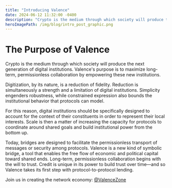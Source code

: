 ```yaml
---
title: "Introducing Valence"
date: 2024-06-12 11:32:00 -0400
description: "Crypto is the medium through which society will produce the next generation of digital institutions. Valence's purpose is to maximize long-term, permissionless collaboration by empowering these new institutions."
heroImagePath: /img/blog/intro_post_graphic.png
---
```


# The Purpose of Valence

Crypto is the medium through which society will produce the next generation of digital institutions. Valence's purpose is to maximize long-term, permissionless collaboration by empowering these new institutions.

Digitization, by its nature, is a reduction of fidelity. Reduction is simultaneously a strength and a limitation of digital institutions. Simplicity engenders robustness, while constrained expression also bounds the institutional behavior that protocols can model.

For this reason, digital institutions should be specifically designed to account for the context of their constituents in order to represent their local interests. Scale is then a matter of increasing the capacity for protocols to coordinate around shared goals and build institutional power from the bottom up.

Today, bridges are designed to facilitate the permissionless transport of messages or security among protocols. Valence is a new kind of symbolic bridge, a tool that enables the free flow of economic and political capital toward shared ends. Long-term, permissionless collaboration begins with the will to trust. Credit is unique in its power to build trust over time—and so Valence takes its first step with protocol-to-protocol lending.

Join us in creating the network economy: [@ValenceZone](https://x.com/ValenceZone)
